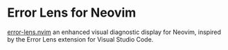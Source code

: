 # Error Lens for Neovim

[error-lens.nvim](https://github.com/chikko80/error-lens.nvim) an enhanced
visual diagnostic display for Neovim, inspired by the Error Lens extension for
Visual Studio Code.
